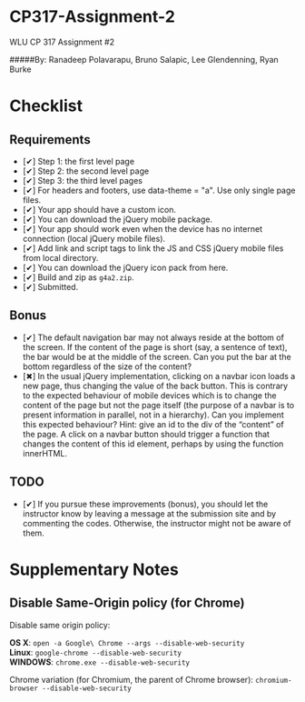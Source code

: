 CP317-Assignment-2
==================

WLU CP 317 Assignment #2

#####By: Ranadeep Polavarapu, Bruno Salapic, Lee Glendenning, Ryan Burke

Checklist
=========
Requirements
------
*  [✔] Step 1: the first level page
*  [✔] Step 2: the second level page
*  [✔] Step 3: the third level pages
*  [✔] For headers and footers, use data-theme = "a". Use only single page files.
*  [✔] Your app should have a custom icon.
*  [✔] You can download the jQuery mobile package.
*  [✔] Your app should work even when the device has no internet connection (local jQuery mobile files).
*  [✔] Add link and script tags to link the JS and CSS jQuery mobile files from local directory.
*  [✔] You can download the jQuery icon pack from here.
*  [✔] Build and zip as `g4a2.zip`.
*  [✔] Submitted.

Bonus
------
*  [✔] The default navigation bar may not always reside at the bottom of the screen. If the content of the page is short (say, a sentence of text), the bar would be at the middle of the screen. Can you put the bar at the bottom regardless of the size of the content?
*  [✖] In the usual jQuery implementation, clicking on a navbar icon loads a new page, thus changing the value of the back button. This is contrary to the expected behaviour of mobile devices which is to change the content of the page but not the page itself (the purpose of a navbar is to present information in parallel, not in a hierarchy). Can you implement this expected behaviour? Hint: give an id to the div of the “content” of the page. A click on a navbar button should trigger a function that changes the content of this id element, perhaps by using the function innerHTML.

TODO
----
*  [✔] If you pursue these improvements (bonus), you should let the instructor know by leaving a message at the submission site and by commenting the codes. Otherwise, the instructor might not be aware of them.

Supplementary Notes
===================
Disable Same-Origin policy (for Chrome)
----------------------------------------
Disable same origin policy:

**OS X**: `open -a Google\ Chrome --args --disable-web-security`  
**Linux**: `google-chrome --disable-web-security`  
**WINDOWS**: `chrome.exe --disable-web-security`  
  
Chrome variation (for Chromium, the parent of Chrome browser): `chromium-browser --disable-web-security`  